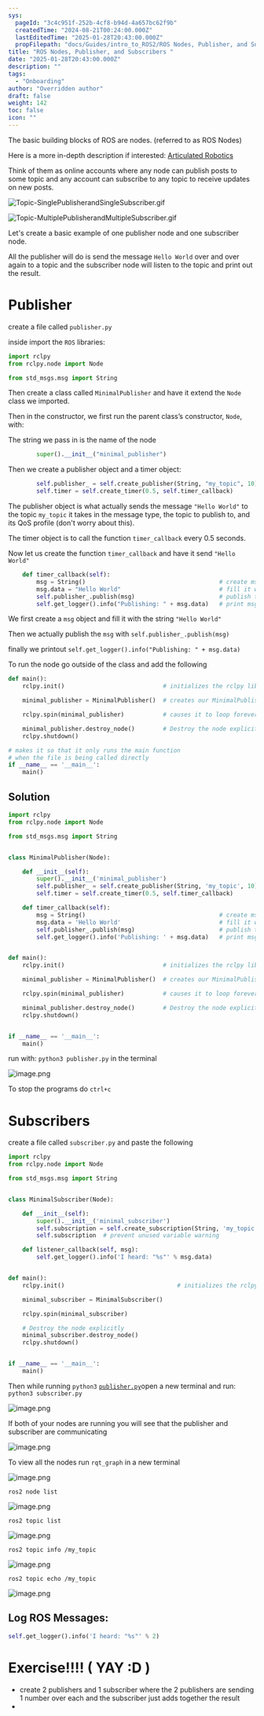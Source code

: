 ```yaml
---
sys:
  pageId: "3c4c951f-252b-4cf8-b94d-4a657bc62f9b"
  createdTime: "2024-08-21T00:24:00.000Z"
  lastEditedTime: "2025-01-28T20:43:00.000Z"
  propFilepath: "docs/Guides/intro_to_ROS2/ROS Nodes, Publisher, and Subscribers .md"
title: "ROS Nodes, Publisher, and Subscribers "
date: "2025-01-28T20:43:00.000Z"
description: ""
tags:
  - "Onboarding"
author: "Overridden author"
draft: false
weight: 142
toc: false
icon: ""
---
```


The basic building blocks of ROS are nodes. (referred to as ROS Nodes)

Here is a more in-depth description if interested: [Articulated Robotics](https://articulatedrobotics.xyz/tutorials/ready-for-ros/ros-overview#2-nodes)

Think of them as online accounts where any node can publish posts to some topic and any account can subscribe to any topic to receive updates on new posts.

![Topic-SinglePublisherandSingleSubscriber.gif](https://docs.ros.org/en/humble/_images/Topic-SinglePublisherandSingleSubscriber.gif)

![Topic-MultiplePublisherandMultipleSubscriber.gif](https://docs.ros.org/en/humble/_images/Topic-MultiplePublisherandMultipleSubscriber.gif)

Let's create a basic example of one publisher node and one subscriber node.

All the publisher will do is send the message `Hello World` over and over again to a topic and the subscriber node will listen to the topic and print out the result.

# Publisher

create a file called `publisher.py` 

inside import the `ROS` libraries:

```python
import rclpy
from rclpy.node import Node

from std_msgs.msg import String
```

Then create a class called `MinimalPublisher` and have it extend the `Node` class we imported.

Then in the constructor, we first run the parent class’s constructor, `Node`, with:

The string we pass in is the name of the node

```python
        super().__init__("minimal_publisher")
```

Then we create a publisher object and a timer object:

```python
        self.publisher_ = self.create_publisher(String, "my_topic", 10)
        self.timer = self.create_timer(0.5, self.timer_callback)
```

The publisher object is what actually sends the message `"Hello World"` to the topic `my_topic` it takes in the message type, the topic to publish to, and its QoS profile (don't worry about this).

The timer object is to call the function `timer_callback` every 0.5 seconds.

Now let us create the function `timer_callback` and have it send `"Hello World"`

```python
    def timer_callback(self):
        msg = String()                                      # create msg object
        msg.data = "Hello World"                            # fill it with data
        self.publisher_.publish(msg)                        # publish the message
        self.get_logger().info("Publishing: " + msg.data)   # print msg
```

We first create a `msg` object and fill it with the string `"Hello World"`

Then we actually publish the `msg` with `self.publisher_.publish(msg)`

finally we printout `self.get_logger().info("Publishing: " + msg.data)`

To run the node go outside of the class and add the following

```python
def main():
    rclpy.init()                            # initializes the rclpy library

    minimal_publisher = MinimalPublisher()  # creates our MinimalPublisher object

    rclpy.spin(minimal_publisher)           # causes it to loop forever

    minimal_publisher.destroy_node()        # Destroy the node explicitly
    rclpy.shutdown()

# makes it so that it only runs the main function
# when the file is being called directly
if __name__ == '__main__': 
    main()
```

## Solution

```python
import rclpy
from rclpy.node import Node

from std_msgs.msg import String


class MinimalPublisher(Node):

    def __init__(self):
        super().__init__('minimal_publisher')
        self.publisher_ = self.create_publisher(String, 'my_topic', 10)
        self.timer = self.create_timer(0.5, self.timer_callback)

    def timer_callback(self):
        msg = String()                                      # create msg object
        msg.data = 'Hello World'                            # fill it with data
        self.publisher_.publish(msg)                        # publish the message
        self.get_logger().info('Publishing: ' + msg.data)   # print msg


def main():
    rclpy.init()                            # initializes the rclpy library

    minimal_publisher = MinimalPublisher()  # creates our MinimalPublisher object

    rclpy.spin(minimal_publisher)           # causes it to loop forever

    minimal_publisher.destroy_node()        # Destroy the node explicitly
    rclpy.shutdown()


if __name__ == '__main__':
    main()
```

run with: `python3 publisher.py` in the terminal

![image.png](https://prod-files-secure.s3.us-west-2.amazonaws.com/d518164a-d88e-44d1-a4ee-3adb3bd8bce0/9214accb-ad5b-44f1-a31c-b3167c59138b/image.png?X-Amz-Algorithm=AWS4-HMAC-SHA256&X-Amz-Content-Sha256=UNSIGNED-PAYLOAD&X-Amz-Credential=ASIAZI2LB466VP373D4Y%2F20250715%2Fus-west-2%2Fs3%2Faws4_request&X-Amz-Date=20250715T081344Z&X-Amz-Expires=3600&X-Amz-Security-Token=IQoJb3JpZ2luX2VjECgaCXVzLXdlc3QtMiJHMEUCIQDm90yXvvFZNlPCUgduDoy7DIdYzgEQYH4B3dD%2F%2FzF1MwIgRQTBqeVJ6YY1X9%2Ftc0%2Fp5nX%2FOyN4PFhG8y74Q503Ud4q%2FwMIQBAAGgw2Mzc0MjMxODM4MDUiDHJCzD2c7NEE9zPbjyrcA%2BZsbRSegH30tAJc6XUgM5XMD%2FuHQmOdGvA2UhuB8C0%2F1ytqzVaENPVRXTjbnJ8hC1hRt%2F6PGWFpd%2FzARPjjFgKTrxymkEGp8hCsf1TPZXfmBu%2FIBikqAW1HD7%2B6aplkLm%2FgaRtZzm%2Bxt7oyjjVT4%2FiGv0tm1O3crfrbUzT7whXOQ1%2B3Y3zUkMBg4aGtzkpBUNxm9kWSCuUfL4sqPQNqSE2oKSNdQoBlHG8lBK29bp4%2FBaUD%2F43aW4oapzSBVJc5csAnEEqNM1MDhxmMZRAuAfedFIRXILXm8LPrDYVgEOh%2F0HoZqM2uDLpCgOVlQC1xDjQUy3m28mHL%2FcVcAJkcjl1rKWNhzzO2GUc7mRAo4zXN%2FMuT7rXmnSBhuwLkUqgkyCOOelItZkCUDptU%2BkxVoyIika88kH38aJ36m%2BC5eea7X5IQt2TsQMDDmlgUlfqs1A69x3heKrBkEa3qvw%2FvbvbEI6rPyFEMRz%2Fdqx1qHtw0L%2B3Dbw3qwNzfXuNKXlNCwtMDJJ0TQe4UbLB09fr8RRo7vwtZNc6jeWGv9WVZzsyGxOmFbNA7O%2B8GdrMcQTuQhs7%2B0VZAzb6zk%2FdyzbC9t3FaS8Z3i%2Fgf99phHqfyhYyUIDu0k70hZgDGHvjZMKWB2MMGOqUBvkhvkYIuC%2BzrGz1X5BBpv38YMfLjaYQehoq5nRVd3xIWpZOYmpjszSPgB9aeKd6BYbW%2FLfWanU6HSMSa%2FwP4vrw0gtLi5fnB5Nw8CkbV2hcoYkkPB4rz8PZiSTYX8ErqHTVign7KL3AFieWA5HDDjvYP8Hg5rrgG4Viuww%2FQg1JA77vVCp%2FaFmfbZ%2BxLhRTU57VPdS4ET1Yb1H5qSdtU6GGj5sQy&X-Amz-Signature=566730cd83f5cb497649440805e42bdcf40da315f48c8cd32330be2a9e0a782b&X-Amz-SignedHeaders=host&x-amz-checksum-mode=ENABLED&x-id=GetObject)

To stop the programs do `ctrl+c`

# Subscribers

create a file called `subscriber.py` and paste the following

```python
import rclpy
from rclpy.node import Node

from std_msgs.msg import String


class MinimalSubscriber(Node):

    def __init__(self):
        super().__init__('minimal_subscriber')
        self.subscription = self.create_subscription(String, 'my_topic', self.listener_callback, 10)
        self.subscription  # prevent unused variable warning

    def listener_callback(self, msg):
        self.get_logger().info('I heard: "%s"' % msg.data)


def main():
    rclpy.init()                                # initializes the rclpy library

    minimal_subscriber = MinimalSubscriber()

    rclpy.spin(minimal_subscriber)

    # Destroy the node explicitly
    minimal_subscriber.destroy_node()
    rclpy.shutdown()


if __name__ == '__main__':
    main()
```

Then while running `python3` [`publisher.py`](http://publisher.py/)open a new terminal and run: `python3 subscriber.py` 

![image.png](https://prod-files-secure.s3.us-west-2.amazonaws.com/d518164a-d88e-44d1-a4ee-3adb3bd8bce0/611fccf2-c738-4dbd-94e9-98f209092866/image.png?X-Amz-Algorithm=AWS4-HMAC-SHA256&X-Amz-Content-Sha256=UNSIGNED-PAYLOAD&X-Amz-Credential=ASIAZI2LB466VP373D4Y%2F20250715%2Fus-west-2%2Fs3%2Faws4_request&X-Amz-Date=20250715T081344Z&X-Amz-Expires=3600&X-Amz-Security-Token=IQoJb3JpZ2luX2VjECgaCXVzLXdlc3QtMiJHMEUCIQDm90yXvvFZNlPCUgduDoy7DIdYzgEQYH4B3dD%2F%2FzF1MwIgRQTBqeVJ6YY1X9%2Ftc0%2Fp5nX%2FOyN4PFhG8y74Q503Ud4q%2FwMIQBAAGgw2Mzc0MjMxODM4MDUiDHJCzD2c7NEE9zPbjyrcA%2BZsbRSegH30tAJc6XUgM5XMD%2FuHQmOdGvA2UhuB8C0%2F1ytqzVaENPVRXTjbnJ8hC1hRt%2F6PGWFpd%2FzARPjjFgKTrxymkEGp8hCsf1TPZXfmBu%2FIBikqAW1HD7%2B6aplkLm%2FgaRtZzm%2Bxt7oyjjVT4%2FiGv0tm1O3crfrbUzT7whXOQ1%2B3Y3zUkMBg4aGtzkpBUNxm9kWSCuUfL4sqPQNqSE2oKSNdQoBlHG8lBK29bp4%2FBaUD%2F43aW4oapzSBVJc5csAnEEqNM1MDhxmMZRAuAfedFIRXILXm8LPrDYVgEOh%2F0HoZqM2uDLpCgOVlQC1xDjQUy3m28mHL%2FcVcAJkcjl1rKWNhzzO2GUc7mRAo4zXN%2FMuT7rXmnSBhuwLkUqgkyCOOelItZkCUDptU%2BkxVoyIika88kH38aJ36m%2BC5eea7X5IQt2TsQMDDmlgUlfqs1A69x3heKrBkEa3qvw%2FvbvbEI6rPyFEMRz%2Fdqx1qHtw0L%2B3Dbw3qwNzfXuNKXlNCwtMDJJ0TQe4UbLB09fr8RRo7vwtZNc6jeWGv9WVZzsyGxOmFbNA7O%2B8GdrMcQTuQhs7%2B0VZAzb6zk%2FdyzbC9t3FaS8Z3i%2Fgf99phHqfyhYyUIDu0k70hZgDGHvjZMKWB2MMGOqUBvkhvkYIuC%2BzrGz1X5BBpv38YMfLjaYQehoq5nRVd3xIWpZOYmpjszSPgB9aeKd6BYbW%2FLfWanU6HSMSa%2FwP4vrw0gtLi5fnB5Nw8CkbV2hcoYkkPB4rz8PZiSTYX8ErqHTVign7KL3AFieWA5HDDjvYP8Hg5rrgG4Viuww%2FQg1JA77vVCp%2FaFmfbZ%2BxLhRTU57VPdS4ET1Yb1H5qSdtU6GGj5sQy&X-Amz-Signature=8de483364bd0db5640df6378cba984914890f0332da0fc82277ef10ee10338b9&X-Amz-SignedHeaders=host&x-amz-checksum-mode=ENABLED&x-id=GetObject)

If both of your nodes are running you will see that the publisher and subscriber are communicating

![image.png](https://prod-files-secure.s3.us-west-2.amazonaws.com/d518164a-d88e-44d1-a4ee-3adb3bd8bce0/eea428b5-1cf0-43bb-a30b-81cbaf6c5c78/image.png?X-Amz-Algorithm=AWS4-HMAC-SHA256&X-Amz-Content-Sha256=UNSIGNED-PAYLOAD&X-Amz-Credential=ASIAZI2LB466VP373D4Y%2F20250715%2Fus-west-2%2Fs3%2Faws4_request&X-Amz-Date=20250715T081344Z&X-Amz-Expires=3600&X-Amz-Security-Token=IQoJb3JpZ2luX2VjECgaCXVzLXdlc3QtMiJHMEUCIQDm90yXvvFZNlPCUgduDoy7DIdYzgEQYH4B3dD%2F%2FzF1MwIgRQTBqeVJ6YY1X9%2Ftc0%2Fp5nX%2FOyN4PFhG8y74Q503Ud4q%2FwMIQBAAGgw2Mzc0MjMxODM4MDUiDHJCzD2c7NEE9zPbjyrcA%2BZsbRSegH30tAJc6XUgM5XMD%2FuHQmOdGvA2UhuB8C0%2F1ytqzVaENPVRXTjbnJ8hC1hRt%2F6PGWFpd%2FzARPjjFgKTrxymkEGp8hCsf1TPZXfmBu%2FIBikqAW1HD7%2B6aplkLm%2FgaRtZzm%2Bxt7oyjjVT4%2FiGv0tm1O3crfrbUzT7whXOQ1%2B3Y3zUkMBg4aGtzkpBUNxm9kWSCuUfL4sqPQNqSE2oKSNdQoBlHG8lBK29bp4%2FBaUD%2F43aW4oapzSBVJc5csAnEEqNM1MDhxmMZRAuAfedFIRXILXm8LPrDYVgEOh%2F0HoZqM2uDLpCgOVlQC1xDjQUy3m28mHL%2FcVcAJkcjl1rKWNhzzO2GUc7mRAo4zXN%2FMuT7rXmnSBhuwLkUqgkyCOOelItZkCUDptU%2BkxVoyIika88kH38aJ36m%2BC5eea7X5IQt2TsQMDDmlgUlfqs1A69x3heKrBkEa3qvw%2FvbvbEI6rPyFEMRz%2Fdqx1qHtw0L%2B3Dbw3qwNzfXuNKXlNCwtMDJJ0TQe4UbLB09fr8RRo7vwtZNc6jeWGv9WVZzsyGxOmFbNA7O%2B8GdrMcQTuQhs7%2B0VZAzb6zk%2FdyzbC9t3FaS8Z3i%2Fgf99phHqfyhYyUIDu0k70hZgDGHvjZMKWB2MMGOqUBvkhvkYIuC%2BzrGz1X5BBpv38YMfLjaYQehoq5nRVd3xIWpZOYmpjszSPgB9aeKd6BYbW%2FLfWanU6HSMSa%2FwP4vrw0gtLi5fnB5Nw8CkbV2hcoYkkPB4rz8PZiSTYX8ErqHTVign7KL3AFieWA5HDDjvYP8Hg5rrgG4Viuww%2FQg1JA77vVCp%2FaFmfbZ%2BxLhRTU57VPdS4ET1Yb1H5qSdtU6GGj5sQy&X-Amz-Signature=0259396d94a1003d6bc8fdae84b85c82b2678c4cd180c199d2e8e06d46a46a73&X-Amz-SignedHeaders=host&x-amz-checksum-mode=ENABLED&x-id=GetObject)

To view all the nodes run `rqt_graph` in a new terminal

![image.png](https://prod-files-secure.s3.us-west-2.amazonaws.com/d518164a-d88e-44d1-a4ee-3adb3bd8bce0/1d98e964-4318-4d62-b5c4-8c8f78368598/image.png?X-Amz-Algorithm=AWS4-HMAC-SHA256&X-Amz-Content-Sha256=UNSIGNED-PAYLOAD&X-Amz-Credential=ASIAZI2LB466VP373D4Y%2F20250715%2Fus-west-2%2Fs3%2Faws4_request&X-Amz-Date=20250715T081344Z&X-Amz-Expires=3600&X-Amz-Security-Token=IQoJb3JpZ2luX2VjECgaCXVzLXdlc3QtMiJHMEUCIQDm90yXvvFZNlPCUgduDoy7DIdYzgEQYH4B3dD%2F%2FzF1MwIgRQTBqeVJ6YY1X9%2Ftc0%2Fp5nX%2FOyN4PFhG8y74Q503Ud4q%2FwMIQBAAGgw2Mzc0MjMxODM4MDUiDHJCzD2c7NEE9zPbjyrcA%2BZsbRSegH30tAJc6XUgM5XMD%2FuHQmOdGvA2UhuB8C0%2F1ytqzVaENPVRXTjbnJ8hC1hRt%2F6PGWFpd%2FzARPjjFgKTrxymkEGp8hCsf1TPZXfmBu%2FIBikqAW1HD7%2B6aplkLm%2FgaRtZzm%2Bxt7oyjjVT4%2FiGv0tm1O3crfrbUzT7whXOQ1%2B3Y3zUkMBg4aGtzkpBUNxm9kWSCuUfL4sqPQNqSE2oKSNdQoBlHG8lBK29bp4%2FBaUD%2F43aW4oapzSBVJc5csAnEEqNM1MDhxmMZRAuAfedFIRXILXm8LPrDYVgEOh%2F0HoZqM2uDLpCgOVlQC1xDjQUy3m28mHL%2FcVcAJkcjl1rKWNhzzO2GUc7mRAo4zXN%2FMuT7rXmnSBhuwLkUqgkyCOOelItZkCUDptU%2BkxVoyIika88kH38aJ36m%2BC5eea7X5IQt2TsQMDDmlgUlfqs1A69x3heKrBkEa3qvw%2FvbvbEI6rPyFEMRz%2Fdqx1qHtw0L%2B3Dbw3qwNzfXuNKXlNCwtMDJJ0TQe4UbLB09fr8RRo7vwtZNc6jeWGv9WVZzsyGxOmFbNA7O%2B8GdrMcQTuQhs7%2B0VZAzb6zk%2FdyzbC9t3FaS8Z3i%2Fgf99phHqfyhYyUIDu0k70hZgDGHvjZMKWB2MMGOqUBvkhvkYIuC%2BzrGz1X5BBpv38YMfLjaYQehoq5nRVd3xIWpZOYmpjszSPgB9aeKd6BYbW%2FLfWanU6HSMSa%2FwP4vrw0gtLi5fnB5Nw8CkbV2hcoYkkPB4rz8PZiSTYX8ErqHTVign7KL3AFieWA5HDDjvYP8Hg5rrgG4Viuww%2FQg1JA77vVCp%2FaFmfbZ%2BxLhRTU57VPdS4ET1Yb1H5qSdtU6GGj5sQy&X-Amz-Signature=00d4a8491f573ee096a401dc9394509865827b318a86c7a8349a8ae4be56cf64&X-Amz-SignedHeaders=host&x-amz-checksum-mode=ENABLED&x-id=GetObject)

`ros2 node list`

![image.png](https://prod-files-secure.s3.us-west-2.amazonaws.com/d518164a-d88e-44d1-a4ee-3adb3bd8bce0/680ac8cf-e6d9-4164-9ece-5b9a6fccffee/image.png?X-Amz-Algorithm=AWS4-HMAC-SHA256&X-Amz-Content-Sha256=UNSIGNED-PAYLOAD&X-Amz-Credential=ASIAZI2LB466VP373D4Y%2F20250715%2Fus-west-2%2Fs3%2Faws4_request&X-Amz-Date=20250715T081344Z&X-Amz-Expires=3600&X-Amz-Security-Token=IQoJb3JpZ2luX2VjECgaCXVzLXdlc3QtMiJHMEUCIQDm90yXvvFZNlPCUgduDoy7DIdYzgEQYH4B3dD%2F%2FzF1MwIgRQTBqeVJ6YY1X9%2Ftc0%2Fp5nX%2FOyN4PFhG8y74Q503Ud4q%2FwMIQBAAGgw2Mzc0MjMxODM4MDUiDHJCzD2c7NEE9zPbjyrcA%2BZsbRSegH30tAJc6XUgM5XMD%2FuHQmOdGvA2UhuB8C0%2F1ytqzVaENPVRXTjbnJ8hC1hRt%2F6PGWFpd%2FzARPjjFgKTrxymkEGp8hCsf1TPZXfmBu%2FIBikqAW1HD7%2B6aplkLm%2FgaRtZzm%2Bxt7oyjjVT4%2FiGv0tm1O3crfrbUzT7whXOQ1%2B3Y3zUkMBg4aGtzkpBUNxm9kWSCuUfL4sqPQNqSE2oKSNdQoBlHG8lBK29bp4%2FBaUD%2F43aW4oapzSBVJc5csAnEEqNM1MDhxmMZRAuAfedFIRXILXm8LPrDYVgEOh%2F0HoZqM2uDLpCgOVlQC1xDjQUy3m28mHL%2FcVcAJkcjl1rKWNhzzO2GUc7mRAo4zXN%2FMuT7rXmnSBhuwLkUqgkyCOOelItZkCUDptU%2BkxVoyIika88kH38aJ36m%2BC5eea7X5IQt2TsQMDDmlgUlfqs1A69x3heKrBkEa3qvw%2FvbvbEI6rPyFEMRz%2Fdqx1qHtw0L%2B3Dbw3qwNzfXuNKXlNCwtMDJJ0TQe4UbLB09fr8RRo7vwtZNc6jeWGv9WVZzsyGxOmFbNA7O%2B8GdrMcQTuQhs7%2B0VZAzb6zk%2FdyzbC9t3FaS8Z3i%2Fgf99phHqfyhYyUIDu0k70hZgDGHvjZMKWB2MMGOqUBvkhvkYIuC%2BzrGz1X5BBpv38YMfLjaYQehoq5nRVd3xIWpZOYmpjszSPgB9aeKd6BYbW%2FLfWanU6HSMSa%2FwP4vrw0gtLi5fnB5Nw8CkbV2hcoYkkPB4rz8PZiSTYX8ErqHTVign7KL3AFieWA5HDDjvYP8Hg5rrgG4Viuww%2FQg1JA77vVCp%2FaFmfbZ%2BxLhRTU57VPdS4ET1Yb1H5qSdtU6GGj5sQy&X-Amz-Signature=a42f4e75bc647eba00555297a3a6d4ae15157c469430210e3298b837f932f9d8&X-Amz-SignedHeaders=host&x-amz-checksum-mode=ENABLED&x-id=GetObject)

`ros2 topic list`

![image.png](https://prod-files-secure.s3.us-west-2.amazonaws.com/d518164a-d88e-44d1-a4ee-3adb3bd8bce0/eee2ebe1-27ef-4a4a-96fb-2ca54126fb29/image.png?X-Amz-Algorithm=AWS4-HMAC-SHA256&X-Amz-Content-Sha256=UNSIGNED-PAYLOAD&X-Amz-Credential=ASIAZI2LB466VP373D4Y%2F20250715%2Fus-west-2%2Fs3%2Faws4_request&X-Amz-Date=20250715T081344Z&X-Amz-Expires=3600&X-Amz-Security-Token=IQoJb3JpZ2luX2VjECgaCXVzLXdlc3QtMiJHMEUCIQDm90yXvvFZNlPCUgduDoy7DIdYzgEQYH4B3dD%2F%2FzF1MwIgRQTBqeVJ6YY1X9%2Ftc0%2Fp5nX%2FOyN4PFhG8y74Q503Ud4q%2FwMIQBAAGgw2Mzc0MjMxODM4MDUiDHJCzD2c7NEE9zPbjyrcA%2BZsbRSegH30tAJc6XUgM5XMD%2FuHQmOdGvA2UhuB8C0%2F1ytqzVaENPVRXTjbnJ8hC1hRt%2F6PGWFpd%2FzARPjjFgKTrxymkEGp8hCsf1TPZXfmBu%2FIBikqAW1HD7%2B6aplkLm%2FgaRtZzm%2Bxt7oyjjVT4%2FiGv0tm1O3crfrbUzT7whXOQ1%2B3Y3zUkMBg4aGtzkpBUNxm9kWSCuUfL4sqPQNqSE2oKSNdQoBlHG8lBK29bp4%2FBaUD%2F43aW4oapzSBVJc5csAnEEqNM1MDhxmMZRAuAfedFIRXILXm8LPrDYVgEOh%2F0HoZqM2uDLpCgOVlQC1xDjQUy3m28mHL%2FcVcAJkcjl1rKWNhzzO2GUc7mRAo4zXN%2FMuT7rXmnSBhuwLkUqgkyCOOelItZkCUDptU%2BkxVoyIika88kH38aJ36m%2BC5eea7X5IQt2TsQMDDmlgUlfqs1A69x3heKrBkEa3qvw%2FvbvbEI6rPyFEMRz%2Fdqx1qHtw0L%2B3Dbw3qwNzfXuNKXlNCwtMDJJ0TQe4UbLB09fr8RRo7vwtZNc6jeWGv9WVZzsyGxOmFbNA7O%2B8GdrMcQTuQhs7%2B0VZAzb6zk%2FdyzbC9t3FaS8Z3i%2Fgf99phHqfyhYyUIDu0k70hZgDGHvjZMKWB2MMGOqUBvkhvkYIuC%2BzrGz1X5BBpv38YMfLjaYQehoq5nRVd3xIWpZOYmpjszSPgB9aeKd6BYbW%2FLfWanU6HSMSa%2FwP4vrw0gtLi5fnB5Nw8CkbV2hcoYkkPB4rz8PZiSTYX8ErqHTVign7KL3AFieWA5HDDjvYP8Hg5rrgG4Viuww%2FQg1JA77vVCp%2FaFmfbZ%2BxLhRTU57VPdS4ET1Yb1H5qSdtU6GGj5sQy&X-Amz-Signature=6336c04f31d7d634a22bd07c1fef7c6f9b3e5ef19a419450bf9d5a2287e8f293&X-Amz-SignedHeaders=host&x-amz-checksum-mode=ENABLED&x-id=GetObject)

`ros2 topic info /my_topic`

![image.png](https://prod-files-secure.s3.us-west-2.amazonaws.com/d518164a-d88e-44d1-a4ee-3adb3bd8bce0/6288ef12-cb9e-406f-b9eb-65feed3a9011/image.png?X-Amz-Algorithm=AWS4-HMAC-SHA256&X-Amz-Content-Sha256=UNSIGNED-PAYLOAD&X-Amz-Credential=ASIAZI2LB466VP373D4Y%2F20250715%2Fus-west-2%2Fs3%2Faws4_request&X-Amz-Date=20250715T081344Z&X-Amz-Expires=3600&X-Amz-Security-Token=IQoJb3JpZ2luX2VjECgaCXVzLXdlc3QtMiJHMEUCIQDm90yXvvFZNlPCUgduDoy7DIdYzgEQYH4B3dD%2F%2FzF1MwIgRQTBqeVJ6YY1X9%2Ftc0%2Fp5nX%2FOyN4PFhG8y74Q503Ud4q%2FwMIQBAAGgw2Mzc0MjMxODM4MDUiDHJCzD2c7NEE9zPbjyrcA%2BZsbRSegH30tAJc6XUgM5XMD%2FuHQmOdGvA2UhuB8C0%2F1ytqzVaENPVRXTjbnJ8hC1hRt%2F6PGWFpd%2FzARPjjFgKTrxymkEGp8hCsf1TPZXfmBu%2FIBikqAW1HD7%2B6aplkLm%2FgaRtZzm%2Bxt7oyjjVT4%2FiGv0tm1O3crfrbUzT7whXOQ1%2B3Y3zUkMBg4aGtzkpBUNxm9kWSCuUfL4sqPQNqSE2oKSNdQoBlHG8lBK29bp4%2FBaUD%2F43aW4oapzSBVJc5csAnEEqNM1MDhxmMZRAuAfedFIRXILXm8LPrDYVgEOh%2F0HoZqM2uDLpCgOVlQC1xDjQUy3m28mHL%2FcVcAJkcjl1rKWNhzzO2GUc7mRAo4zXN%2FMuT7rXmnSBhuwLkUqgkyCOOelItZkCUDptU%2BkxVoyIika88kH38aJ36m%2BC5eea7X5IQt2TsQMDDmlgUlfqs1A69x3heKrBkEa3qvw%2FvbvbEI6rPyFEMRz%2Fdqx1qHtw0L%2B3Dbw3qwNzfXuNKXlNCwtMDJJ0TQe4UbLB09fr8RRo7vwtZNc6jeWGv9WVZzsyGxOmFbNA7O%2B8GdrMcQTuQhs7%2B0VZAzb6zk%2FdyzbC9t3FaS8Z3i%2Fgf99phHqfyhYyUIDu0k70hZgDGHvjZMKWB2MMGOqUBvkhvkYIuC%2BzrGz1X5BBpv38YMfLjaYQehoq5nRVd3xIWpZOYmpjszSPgB9aeKd6BYbW%2FLfWanU6HSMSa%2FwP4vrw0gtLi5fnB5Nw8CkbV2hcoYkkPB4rz8PZiSTYX8ErqHTVign7KL3AFieWA5HDDjvYP8Hg5rrgG4Viuww%2FQg1JA77vVCp%2FaFmfbZ%2BxLhRTU57VPdS4ET1Yb1H5qSdtU6GGj5sQy&X-Amz-Signature=9f2e89dc3c4209c9cdf2a297d6811856afb2736d625d30b02c58568ea6fd46ed&X-Amz-SignedHeaders=host&x-amz-checksum-mode=ENABLED&x-id=GetObject)

`ros2 topic echo /my_topic`

![image.png](https://prod-files-secure.s3.us-west-2.amazonaws.com/d518164a-d88e-44d1-a4ee-3adb3bd8bce0/0a6fcb4d-422d-4a6c-a803-749ef4adf2c6/image.png?X-Amz-Algorithm=AWS4-HMAC-SHA256&X-Amz-Content-Sha256=UNSIGNED-PAYLOAD&X-Amz-Credential=ASIAZI2LB466VP373D4Y%2F20250715%2Fus-west-2%2Fs3%2Faws4_request&X-Amz-Date=20250715T081344Z&X-Amz-Expires=3600&X-Amz-Security-Token=IQoJb3JpZ2luX2VjECgaCXVzLXdlc3QtMiJHMEUCIQDm90yXvvFZNlPCUgduDoy7DIdYzgEQYH4B3dD%2F%2FzF1MwIgRQTBqeVJ6YY1X9%2Ftc0%2Fp5nX%2FOyN4PFhG8y74Q503Ud4q%2FwMIQBAAGgw2Mzc0MjMxODM4MDUiDHJCzD2c7NEE9zPbjyrcA%2BZsbRSegH30tAJc6XUgM5XMD%2FuHQmOdGvA2UhuB8C0%2F1ytqzVaENPVRXTjbnJ8hC1hRt%2F6PGWFpd%2FzARPjjFgKTrxymkEGp8hCsf1TPZXfmBu%2FIBikqAW1HD7%2B6aplkLm%2FgaRtZzm%2Bxt7oyjjVT4%2FiGv0tm1O3crfrbUzT7whXOQ1%2B3Y3zUkMBg4aGtzkpBUNxm9kWSCuUfL4sqPQNqSE2oKSNdQoBlHG8lBK29bp4%2FBaUD%2F43aW4oapzSBVJc5csAnEEqNM1MDhxmMZRAuAfedFIRXILXm8LPrDYVgEOh%2F0HoZqM2uDLpCgOVlQC1xDjQUy3m28mHL%2FcVcAJkcjl1rKWNhzzO2GUc7mRAo4zXN%2FMuT7rXmnSBhuwLkUqgkyCOOelItZkCUDptU%2BkxVoyIika88kH38aJ36m%2BC5eea7X5IQt2TsQMDDmlgUlfqs1A69x3heKrBkEa3qvw%2FvbvbEI6rPyFEMRz%2Fdqx1qHtw0L%2B3Dbw3qwNzfXuNKXlNCwtMDJJ0TQe4UbLB09fr8RRo7vwtZNc6jeWGv9WVZzsyGxOmFbNA7O%2B8GdrMcQTuQhs7%2B0VZAzb6zk%2FdyzbC9t3FaS8Z3i%2Fgf99phHqfyhYyUIDu0k70hZgDGHvjZMKWB2MMGOqUBvkhvkYIuC%2BzrGz1X5BBpv38YMfLjaYQehoq5nRVd3xIWpZOYmpjszSPgB9aeKd6BYbW%2FLfWanU6HSMSa%2FwP4vrw0gtLi5fnB5Nw8CkbV2hcoYkkPB4rz8PZiSTYX8ErqHTVign7KL3AFieWA5HDDjvYP8Hg5rrgG4Viuww%2FQg1JA77vVCp%2FaFmfbZ%2BxLhRTU57VPdS4ET1Yb1H5qSdtU6GGj5sQy&X-Amz-Signature=9b719f7e44a73b7ef1552b9abd25a23d4136cfd6bfb0f132f88297c4e471d92b&X-Amz-SignedHeaders=host&x-amz-checksum-mode=ENABLED&x-id=GetObject)

## Log ROS Messages:

```python
self.get_logger().info('I heard: "%s"' % 2)
```

# Exercise!!!! ( YAY :D )

- create 2 publishers and 1 subscriber where the 2 publishers are sending 1 number over each and the subscriber just adds together the result
- 
